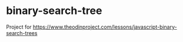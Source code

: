 # binary-search-tree
Project for https://www.theodinproject.com/lessons/javascript-binary-search-trees
